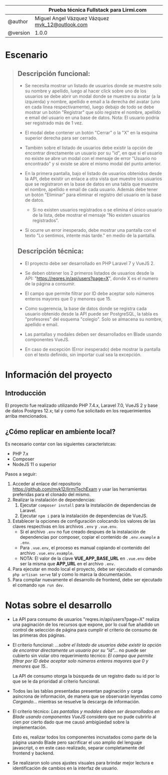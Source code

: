 || Prueba técnica Fullstack para Lirmi.com |
| :-- | -- |
|@author | Miguel Angel Vázquez Vázquez <mvk_12@outlook.com>|
@version | 1.0.0

# Escenario
> ## Descripción funcional:
>
> - Se necesita mostrar un listado de usuarios donde se muestre solo su nombre y apellido, luego al hacer click sobre uno de los usuarios se debe abrir un modal donde se muestre su avatar (a la izquierda) y nombre, apellido e email a la derecha del avatar (uno en cada línea respectivamente), luego debajo de todo se debe mostrar un botón "Registrar" que sólo registre el nombre, apellido e email del usuario en una base de datos. Nota: El usuario podría ser registrado más de 1 vez.
>
> - El modal debe contener un botón "Cerrar" o la "X" en la esquina superior derecha para ser cerrado.
>
> - También sobre el listado de usuarios debe existir la opción de encontrar directamente un usuario por su "id", en que si el usuario no existe se abre un modal con el mensaje de error "Usuario no encontrado" y si existe se abre el mismo modal del punto anterior.
>
> - En la primera pantalla, bajo el listado de usuarios obtenidos desde la API, debe existir un enlace a otra vista que muestre los usuarios que se registraron en la base de datos en una tabla que muestre el nombre, apellido e email de cada usuario. Además debe tener un botón "Eliminar" para eliminar el registro del usuario en la base de datos.
>   - Si no existen usuarios registrados o se elimina el único usuario de la lista, debe mostrar el mensaje "No existen usuarios registrados".
>
> - Si ocurre un error inesperado, debe mostrar una pantalla con el texto "Lo sentimos, intente más tarde." en medio de la pantalla.
>
> ## Descripción técnica:
>
> - El proyecto debe ser desarrollado en PHP Laravel 7 y VueJS 2.
>
> - Se deben obtener los 2 primeros listados de usuarios desde la API: "https://reqres.in/api/users?page=X", donde X es el numero de la página a consumir.
>
> - El campo que permite filtrar por ID debe aceptar solo números enteros mayores que 0 y menores que 15.
>
> - Como sugerencia, la base de datos donde se registra cada usuario obtenido desde la API puede ser PostgreSQL, la tabla es "profesores" del esquema "colegio". Solo se almacena su nombre, apellido e email.
>
> - Las pantallas y modales deben ser desarrollados en Blade usando componentes VueJS.
>
> - En caso de excepción (Error inesperado) debe mostrar la pantalla con el texto definido, sin importar cual sea la excepción.

# Información del proyecto
## Introducción
El proyecto fue realizado utilizando PHP 7.4.x, Laravel 7.0,  VueJS 2 y base de datos Postgres 12.x; tal y como fue solicitado en los requerimientos arriba mencionados.

## ¿Cómo replicar en ambiente local?
Es necesario contar con las siguientes característcas:
- PHP 7.x
- Composer
- NodeJS 11 o superior

Pasos a seguir:
1. Acceder al enlace del repositorio <https://github.com/mvk12/lirmiTechExam> y usar las herramientas preferidas para el clonado del mismo.
2. Realizar la instalación de dependencias:
    1. Ejecutar `composer install` para la instalación de dependencias de Laravel.
    2. Ejecutar `npm i` para la instalación de dependencias de VueJS.
3. Establecer la opciones de configuración colocando los valores de las claves respectivas en los archivos `.env` y `.vue.env`.
    - Si el archivo `.env` no fue creado despues de la instalación de dependencias por composer, copiar el contenido de `.env.example` a `.env`.
    - Para `.vue.env`, el proceso es manual copiando el contenido del archivo `.vue.env.example`. 
    - NOTA: El valor de la clave **VUE_APP_BASE_URL** en `.vue.env` debe ser la misma que **APP_URL** en el archivo `.env`.
4. Para ejecutar en modo local el proyecto, debe ser ejecutado el comando `php artisan serve` tal y como lo marca la documentación.
5. Para compilar nuevamente el desarrollo de frontend, debe ser ejecutado el comando `npm run dev`.

# Notas sobre el desarrollo
- La API para consumo de usuarios "reqres.in/api/users?page=X" realiza una paginación de los recursos que expone, por lo cual fue añadido un control de selección de página para cumplir el criterio de consumo de las primeras dos páginas.

- El criterio funcional: _...sobre el listado de usuarios debe existir la opción de encontrar directamente un usuario por su "id"..._ no puede ser cubierto sin violar otro requerimiento técnico: _El campo que permite filtrar por ID debe aceptar solo números enteros mayores que 0 y menores que 15._. 

    La API de consumo otorga la búsqueda de un registro dado su id por lo que se le da prioridad al criterio funcional.

- Todos las las tablas presentadas presentan paginación y carga asíncrona de información, de manera que se observarán leyendas como _Cargando..._ mientras se resuelve la descarga de información.

- El criterio técnico: _Las pantallas y modales deben ser desarrollados en Blade usando componentes VueJS_ considero que no pude cubrirlo al cien por cierto dado que me causó ambigüedad sobre la implementación. 

    Esto es, realizar todos los componentes incrustados como parte de la página usando Blade pero sacrificar el uso amplio del lenguaje javascript, o en este caso realizado, separar completamente del frontend y backend.

- Se realizaron solo unos ajustes visuales para brindar mejor lectura e identificación de cambios en la interfaz de usuario.
